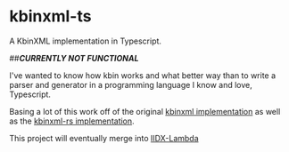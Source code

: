 # kbinxml-ts
A KbinXML implementation in Typescript.

##***CURRENTLY NOT FUNCTIONAL***

I've wanted to know how kbin works and what better way than to write a parser and generator in a programming language I know and love, Typescript.

Basing a lot of this work off of the original [kbinxml implementation](https://github.com/mon/kbinxm) as well as the [kbinxml-rs implementation](https://github.com/mbilker/kbinxml-rs).

This project will eventually merge into [IIDX-Lambda](https://github.com/Puffycheeses/iidx-lambda)
